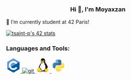 <h3 align="center">Hi 👋, I'm Moyaxzan</h3>

🌱 I’m currently student at 42 Paris!

<!-- ![Moyaxzan's GitHub stats](https://github-readme-stats.vercel.app/api?username=Moyaxzan&theme=transparent&show_icons=true) -->
<a href="https://github.com/JaeSeoKim/badge42"><img src="https://badge42.vercel.app/api/v2/clha9c7ne006808mfnruqnk8i/stats?cursusId=21&coalitionId=47" alt="tsaint-p's 42 stats" /></a>
<h3 align="left">Languages and Tools:</h3>
<p align="left"> <a href="https://www.cprogramming.com/" target="_blank" rel="noreferrer"> <img src="https://raw.githubusercontent.com/devicons/devicon/master/icons/c/c-original.svg" alt="c" width="40" height="40"/> </a> <a href="https://git-scm.com/" target="_blank" rel="noreferrer"> <img src="https://www.vectorlogo.zone/logos/git-scm/git-scm-icon.svg" alt="git" width="40" height="40"/> </a> <a href="https://www.linux.org/" target="_blank" rel="noreferrer"> <img src="https://raw.githubusercontent.com/devicons/devicon/master/icons/linux/linux-original.svg" alt="linux" width="40" height="40"/> </a> <a href="https://www.python.org" target="_blank" rel="noreferrer"> <img src="https://raw.githubusercontent.com/devicons/devicon/master/icons/python/python-original.svg" alt="python" width="40" height="40"/> </a>

